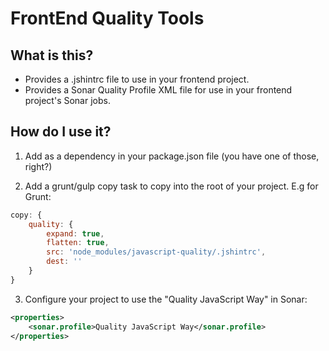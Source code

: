 # FrontEnd Quality Tools

## What is this?

* Provides a .jshintrc file to use in your frontend project.
* Provides a Sonar Quality Profile XML file for use in your frontend project's Sonar jobs.

## How do I use it?

1) Add as a dependency in your package.json file (you have one of those, right?)

2) Add a grunt/gulp copy task to copy into the root of your project. E.g for Grunt:

```javascript
copy: {
	quality: {
		expand: true,
		flatten: true,
		src: 'node_modules/javascript-quality/.jshintrc',
		dest: ''
	}
}
```

3) Configure your project to use the "Quality JavaScript Way" in Sonar:

```XML
<properties>
	<sonar.profile>Quality JavaScript Way</sonar.profile>
</properties>
```
